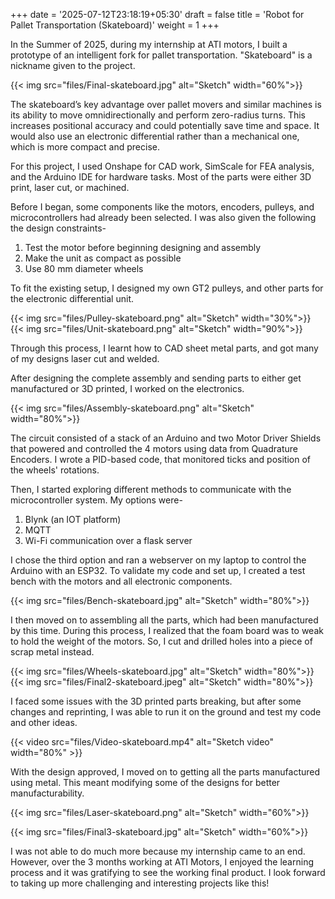 +++
date = '2025-07-12T23:18:19+05:30'
draft = false
title = 'Robot for Pallet Transportation (Skateboard)'
weight = 1
+++

In the Summer of 2025, during my internship at ATI motors, I built a prototype of an intelligent fork for pallet transportation. "Skateboard" is a nickname given to the project. 

{{< img src="files/Final-skateboard.jpg" alt="Sketch" width="60%">}}

The skateboard’s key advantage over pallet movers and similar machines is its ability to move omnidirectionally and perform zero-radius turns. This increases positional accuracy and could potentially save time and space. It would also use an electronic differential rather than a mechanical one, which is more compact and precise. 

For this project, I used Onshape for CAD work, SimScale for FEA analysis, and the Arduino IDE for hardware tasks. Most of the parts were either 3D print, laser cut, or machined. 

Before I began, some components like the motors, encoders, pulleys, and microcontrollers had already been selected. I was also given the following the design constraints- 
1. Test the motor before beginning designing and assembly
2. Make the unit as compact as possible 
3. Use 80 mm diameter wheels 

To fit the existing setup, I designed my own GT2 pulleys, and other parts for the electronic differential unit. 

{{< img src="files/Pulley-skateboard.png" alt="Sketch" width="30%">}}
{{< img src="files/Unit-skateboard.png" alt="Sketch" width="90%">}}

Through this process, I learnt how to CAD sheet metal parts, and got many of my designs laser cut and welded. 

After designing the complete assembly and sending parts to either get manufactured or 3D printed, I worked on the electronics. 

{{< img src="files/Assembly-skateboard.png" alt="Sketch" width="80%">}}

The circuit consisted of a stack of an Arduino and two Motor Driver Shields that powered and controlled the 4 motors using data from Quadrature Encoders. I wrote a PID-based code, that monitored ticks and position of the wheels' rotations. 

Then, I started exploring different methods to communicate with the microcontroller system. My options were- 
1. Blynk (an IOT platform)
2. MQTT
3. Wi-Fi communication over a flask server 

I chose the third option and ran a webserver on my laptop to control the Arduino with an ESP32. To validate my code and set up, I created a test bench with the motors and all electronic components.

{{< img src="files/Bench-skateboard.jpg" alt="Sketch" width="80%">}}

I then moved on to assembling all the parts, which had been manufactured by this time. During this process, I realized that the foam board was to weak to hold the weight of the motors. So, I cut and drilled holes into a piece of scrap metal instead.  

{{< img src="files/Wheels-skateboard.jpg" alt="Sketch" width="80%">}}
{{< img src="files/Final2-skateboard.jpeg" alt="Sketch" width="80%">}}

I faced some issues with the 3D printed parts breaking, but after some changes and reprinting, I was able to run it on the ground and test my code and other ideas. 

{{< video src="files/Video-skateboard.mp4" alt="Sketch video" width="80%" >}}

With the design approved, I moved on to getting all the parts manufactured using metal. This meant modifying some of the designs for better manufacturability. 

{{< img src="files/Laser-skateboard.png" alt="Sketch" width="60%">}}

{{< img src="files/Final3-skateboard.jpg" alt="Sketch" width="60%">}}

I was not able to do much more because my internship came to an end. However, over the 3 months working at ATI Motors, I enjoyed the learning process and it was gratifying to see the working final product. I look forward to taking up more challenging and interesting projects like this!